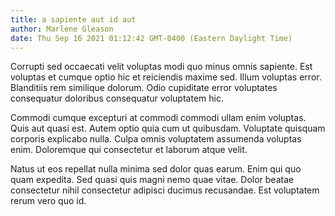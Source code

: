 ```yaml
---
title: a sapiente aut id aut
author: Marlene Gleason
date: Thu Sep 16 2021 01:12:42 GMT-0400 (Eastern Daylight Time)
---
```

Corrupti sed occaecati velit voluptas modi quo minus omnis sapiente. Est voluptas et cumque optio hic et reiciendis maxime sed. Illum voluptas error. Blanditiis rem similique dolorum. Odio cupiditate error voluptates consequatur doloribus consequatur voluptatem hic.

 Commodi cumque excepturi at commodi commodi ullam enim voluptas. Quis aut quasi est. Autem optio quia cum ut quibusdam. Voluptate quisquam corporis explicabo nulla. Culpa omnis voluptatem assumenda voluptas enim. Doloremque qui consectetur et laborum atque velit.

 Natus ut eos repellat nulla minima sed dolor quas earum. Enim qui quo quam expedita. Sed quasi quis magni nemo quae vitae. Dolor beatae consectetur nihil consectetur adipisci ducimus recusandae. Est voluptatem rerum vero quo id.